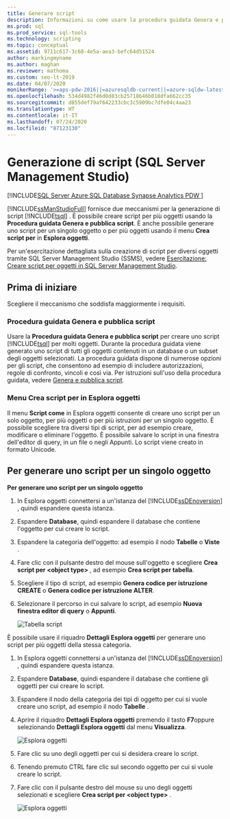 ```yaml
---
title: Generare script
description: Informazioni su come usare la procedura guidata Genera e pubblica script per creare script Transact-SQL per più oggetti e come usare il menu Crea script per in Esplora oggetti per generare script per singoli oggetti o più oggetti.
ms.prod: sql
ms.prod_service: sql-tools
ms.technology: scripting
ms.topic: conceptual
ms.assetid: 9711c617-3c68-4e5a-aea3-befc64d51524
author: markingmyname
ms.author: maghan
ms.reviewer: mathoma
ms.custom: seo-lt-2019
ms.date: 04/07/2020
monikerRange: '>=aps-pdw-2016||=azuresqldb-current||=azure-sqldw-latest||>=sql-server-2016||=sqlallproducts-allversions||>=sql-server-linux-2017||=azuresqldb-mi-current'
ms.openlocfilehash: 534d4982f46d0d83cb25718646b018dfa662cc35
ms.sourcegitcommit: d855def79af642233cbc3c5909bc7dfe04c4aa23
ms.translationtype: HT
ms.contentlocale: it-IT
ms.lasthandoff: 07/24/2020
ms.locfileid: "87123130"
---
```

# <a name="generate-scripts-sql-server-management-studio"></a>Generazione di script (SQL Server Management Studio)

[!INCLUDE[SQL Server Azure SQL Database Synapse Analytics PDW ](../../includes/applies-to-version/sql-asdb-asdbmi-asa-pdw.md)]

[!INCLUDE[ssManStudioFull](../../includes/ssmanstudiofull-md.md)] fornisce due meccanismi per la generazione di script [!INCLUDE[tsql](../../includes/tsql-md.md)] . È possibile creare script per più oggetti usando la **Procedura guidata Genera e pubblica script**. È anche possibile generare uno script per un singolo oggetto o per più oggetti usando il menu **Crea script per** in **Esplora oggetti**.

Per un'esercitazione dettagliata sulla creazione di script per diversi oggetti tramite SQL Server Management Studio (SSMS), vedere [Esercitazione: Creare script per oggetti in SQL Server Management Studio](https://docs.microsoft.com/sql/ssms/tutorials/scripting-ssms).

## <a name="before-you-begin"></a>Prima di iniziare

Scegliere il meccanismo che soddisfa maggiormente i requisiti. 

###  <a name="generate-and-publish-scripts-wizard"></a><a name="GenPubScriptWiz"></a> Procedura guidata Genera e pubblica script

Usare la **Procedura guidata Genera e pubblica script** per creare uno script [!INCLUDE[tsql](../../includes/tsql-md.md)] per molti oggetti. Durante la procedura guidata viene generato uno script di tutti gli oggetti contenuti in un database o un subset degli oggetti selezionati. La procedura guidata dispone di numerose opzioni per gli script, che consentono ad esempio di includere autorizzazioni, regole di confronto, vincoli e così via. Per istruzioni sull'uso della procedura guidata, vedere [Genera e pubblica script](../../relational-databases/scripting/generate-and-publish-scripts-wizard.md).
  
### <a name="object-explorer-script-as-menu"></a><a name="OEScriptAsMenu"></a> Menu Crea script per in Esplora oggetti

Il menu **Script come** in Esplora oggetti consente di creare uno script per un solo oggetto, per più oggetti o per più istruzioni per un singolo oggetto. È possibile scegliere tra diversi tipi di script, per ad esempio creare, modificare o eliminare l'oggetto. È possibile salvare lo script in una finestra dell'editor di query, in un file o negli Appunti. Lo script viene creato in formato Unicode.

## <a name="to-generate-a-script-of-a-single-object"></a><a name="ScriptSingleObject"></a> Per generare uno script per un singolo oggetto

**Per generare uno script per un singolo oggetto**

1. In Esplora oggetti connettersi a un'istanza del [!INCLUDE[ssDEnoversion](../../includes/ssdenoversion-md.md)] , quindi espandere questa istanza.

2. Espandere **Database**, quindi espandere il database che contiene l'oggetto per cui creare lo script.

3. Espandere la categoria dell'oggetto: ad esempio il nodo **Tabelle** o **Viste** .

4. Fare clic con il pulsante destro del mouse sull'oggetto e scegliere **Crea script per \<object type>** , ad esempio **Crea script per tabella**.

5. Scegliere il tipo di script, ad esempio **Genera codice per istruzione CREATE** o **Genera codice per istruzione ALTER**.

6. Selezionare il percorso in cui salvare lo script, ad esempio **Nuova finestra editor di query** o **Appunti**.

    ![Tabella script](media/generate-scripts-sql-server-management-studio/script-table.png)

È possibile usare il riquadro **Dettagli Esplora oggetti** per generare uno script per più oggetti della stessa categoria.

1. In Esplora oggetti connettersi a un'istanza del [!INCLUDE[ssDEnoversion](../../includes/ssdenoversion-md.md)] , quindi espandere questa istanza.

2. Espandere **Database**, quindi espandere il database che contiene gli oggetti per cui creare lo script.

3. Espandere il nodo della categoria dei tipi di oggetto per cui si vuole creare uno script, ad esempio il nodo **Tabelle** .

4. Aprire il riquadro **Dettagli Esplora oggetti** premendo il tasto **F7**oppure selezionando **Dettagli Esplora oggetti** dal menu **Visualizza**.

    ![Esplora oggetti](media/generate-scripts-sql-server-management-studio/object-explorer-details-view-menu.png)

5. Fare clic su uno degli oggetti per cui si desidera creare lo script.

6. Tenendo premuto CTRL fare clic sul secondo oggetto per cui si vuole creare lo script.

7. Fare clic con il pulsante destro del mouse su uno degli oggetti selezionati e scegliere **Crea script per \<object type>** .

    ![Esplora oggetti](media/generate-scripts-sql-server-management-studio/object-explorer-details.png)